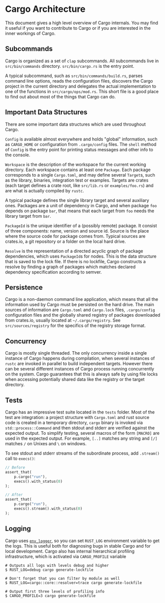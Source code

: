 # Cargo Architecture

This document gives a high level overview of Cargo internals. You may
find it useful if you want to contribute to Cargo or if you are
interested in the inner workings of Cargo.


## Subcommands

Cargo is organized as a set of `clap` subcommands. All subcommands live in
`src/bin/commands` directory. `src/bin/cargo.rs` is the entry point.

A typical subcommand, such as `src/bin/commands/build.rs`, parses command line
options, reads the configuration files, discovers the Cargo project in
the current directory and delegates the actual implementation to one
of the functions in `src/cargo/ops/mod.rs`. This short file is a good
place to find out about most of the things that Cargo can do.


## Important Data Structures

There are some important data structures which are used throughout
Cargo.

`Config` is available almost everywhere and holds "global"
information, such as `CARGO_HOME` or configuration from
`.cargo/config` files. The `shell` method of `Config` is the entry
point for printing status messages and other info to the console.

`Workspace` is the description of the workspace for the current
working directory. Each workspace contains at least one
`Package`. Each package corresponds to a single `Cargo.toml`, and may
define several `Target`s, such as the library, binaries, integration
test or examples. Targets are crates (each target defines a crate
root, like `src/lib.rs` or `examples/foo.rs`) and are what is actually
compiled by `rustc`.

A typical package defines the single library target and several
auxiliary ones. Packages are a unit of dependency in Cargo, and when
package `foo` depends on package `bar`, that means that each target
from `foo` needs the library target from `bar`.

`PackageId` is the unique identifier of a (possibly remote)
package. It consist of three components: name, version and source
id. Source is the place where the source code for package comes
from. Typical sources are crates.io, a git repository or a folder on
the local hard drive.

`Resolve` is the representation of a directed acyclic graph of package
dependencies, which uses `PackageId`s for nodes. This is the data
structure that is saved to the lock file. If there is no lockfile,
Cargo constructs a resolve by finding a graph of packages which
matches declared dependency specification according to semver.


## Persistence

Cargo is a non-daemon command line application, which means that all
the information used by Cargo must be persisted on the hard drive. The
main sources of information are `Cargo.toml` and `Cargo.lock` files,
`.cargo/config` configuration files and the globally shared registry
of packages downloaded from crates.io, usually located at
`~/.cargo/registry`. See `src/sources/registry` for the specifics of
the registry storage format.


## Concurrency

Cargo is mostly single threaded. The only concurrency inside a single
instance of Cargo happens during compilation, when several instances
of `rustc` are invoked in parallel to build independent
targets. However there can be several different instances of Cargo
process running concurrently on the system. Cargo guarantees that this
is always safe by using file locks when accessing potentially shared
data like the registry or the target directory.


## Tests

Cargo has an impressive test suite located in the `tests` folder. Most
of the test are integration: a project structure with `Cargo.toml` and
rust source code is created in a temporary directory, `cargo` binary
is invoked via `std::process::Command` and then stdout and stderr are
verified against the expected output. To simplify testing, several
macros of the form `[MACRO]` are used in the expected output. For
example, `[..]` matches any string and `[/]` matches `/` on Unixes and
`\` on windows.

To see stdout and stderr streams of the subordinate process, add `.stream()` 
call to `execs()`:

```rust
// Before
assert_that(
    p.cargo("run"),
    execs().with_status(0)
);

// After
assert_that(
    p.cargo("run"),
    execs().stream().with_status(0)
);
```

## Logging

Cargo uses [`env_logger`](https://docs.rs/env_logger/*/env_logger/), so you can set
`RUST_LOG` environment variable to get the logs. This is useful both for diagnosing
bugs in stable Cargo and for local development. Cargo also has internal hierarchical 
profiling infrastructure, which is activated via `CARGO_PROFILE` variable 

```
# Outputs all logs with levels debug and higher  
$ RUST_LOG=debug cargo generate-lockfile

# Don't forget that you can filter by module as well 
$ RUST_LOG=cargo::core::resolver=trace cargo generate-lockfile

# Output first three levels of profiling info
$ CARGO_PROFILE=3 cargo generate-lockfile
```
